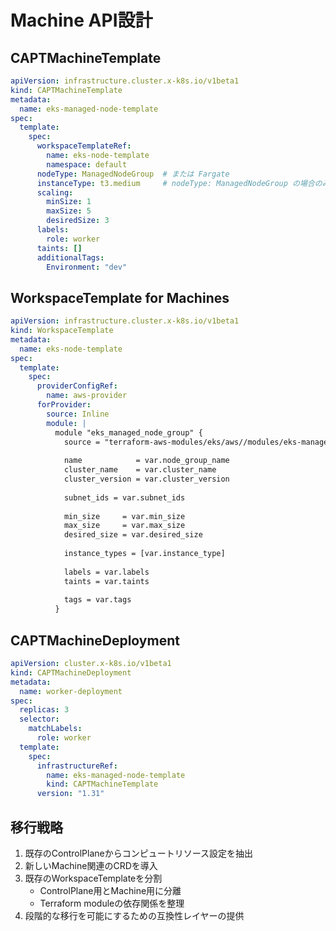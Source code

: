 # Machine API設計

## CAPTMachineTemplate

```yaml
apiVersion: infrastructure.cluster.x-k8s.io/v1beta1
kind: CAPTMachineTemplate
metadata:
  name: eks-managed-node-template
spec:
  template:
    spec:
      workspaceTemplateRef:
        name: eks-node-template
        namespace: default
      nodeType: ManagedNodeGroup  # または Fargate
      instanceType: t3.medium     # nodeType: ManagedNodeGroup の場合のみ
      scaling:
        minSize: 1
        maxSize: 5
        desiredSize: 3
      labels:
        role: worker
      taints: []
      additionalTags:
        Environment: "dev"
```

## WorkspaceTemplate for Machines

```yaml
apiVersion: infrastructure.cluster.x-k8s.io/v1beta1
kind: WorkspaceTemplate
metadata:
  name: eks-node-template
spec:
  template:
    spec:
      providerConfigRef:
        name: aws-provider
      forProvider:
        source: Inline
        module: |
          module "eks_managed_node_group" {
            source = "terraform-aws-modules/eks/aws//modules/eks-managed-node-group"
            
            name            = var.node_group_name
            cluster_name    = var.cluster_name
            cluster_version = var.cluster_version
            
            subnet_ids = var.subnet_ids
            
            min_size     = var.min_size
            max_size     = var.max_size
            desired_size = var.desired_size
            
            instance_types = [var.instance_type]
            
            labels = var.labels
            taints = var.taints
            
            tags = var.tags
          }
```

## CAPTMachineDeployment

```yaml
apiVersion: cluster.x-k8s.io/v1beta1
kind: CAPTMachineDeployment
metadata:
  name: worker-deployment
spec:
  replicas: 3
  selector:
    matchLabels:
      role: worker
  template:
    spec:
      infrastructureRef:
        name: eks-managed-node-template
        kind: CAPTMachineTemplate
      version: "1.31"
```

## 移行戦略

1. 既存のControlPlaneからコンピュートリソース設定を抽出
2. 新しいMachine関連のCRDを導入
3. 既存のWorkspaceTemplateを分割
   - ControlPlane用とMachine用に分離
   - Terraform moduleの依存関係を整理
4. 段階的な移行を可能にするための互換性レイヤーの提供
